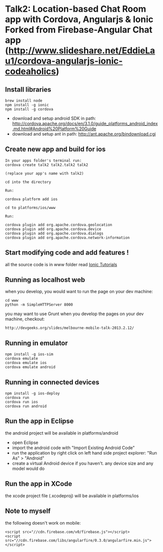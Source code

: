 Talk2: Location-based Chat Room app with Cordova, Angularjs & Ionic
Forked from Firebase-Angular Chat app  (http://www.slideshare.net/EddieLau1/cordova-angularjs-ionic-codeaholics)
=========================



Install libraries
-----------------

    brew install node
    npm install -g ionic
    npm install -g cordova
  
* download and setup android SDK in path: http://cordova.apache.org/docs/en/3.1.0/guide_platforms_android_index.md.html#Android%20Platform%20Guide
* download and setup ant in path: http://ant.apache.org/bindownload.cgi


Create new app and build for  ios
-----------------

    In your apps folder's terminal run:
    cordova create talk2 talk2.talk2 talk2

    (replace your app's name with talk2)

    cd into the directory

    Run:

    cordova platform add ios

    cd to platforms/ios/www

    Run:

    cordova plugin add org.apache.cordova.geolocation
    cordova plugin add org.apache.cordova.device
    cordova plugin add org.apache.cordova.dialogs
    cordova plugin add org.apache.cordova.network-information






Start modifying code and add features !
---------------

all the source code is in www folder
read [Ionic Tutorials](http://ionicframework.com/tutorials/)


Running as localhost web
----------------------

when you develop, you would want to run the page on your dev machine:

    cd www
    python -m SimpleHTTPServer 8000

you may want to use Grunt when you develop the pages on your dev machine, checkout:

    http://devgeeks.org/slides/melbourne-mobile-talk-2013.2.12/


Running in emulator
----------------

    npm install -g ios-sim
    cordova emulate
    cordova emulate ios    
    cordova emulate android    

Running in connected devices
-------------------

    npm install -g ios-deploy
    cordova run
    cordova run ios 
    cordova run android


Run the app in Eclipse
-----------------

the android project will be available in platforms/android

* open Eclipse
* import the android code with "Import Existing Android Code"
* run the application by right click on left hand side project explorer: "Run As" > "Android"
* create a virtual Android device if you haven't. any device size and any model would do


Run the app in XCode
-----------------

the xcode project file (.xcodeproj) will be available in platforms/ios


Note to myself
---------------

the following doesn't work on mobile:

    <script src="//cdn.firebase.com/v0/firebase.js"></script>
    <script src="//cdn.firebase.com/libs/angularfire/0.3.0/angularfire.min.js"></script>
    
    